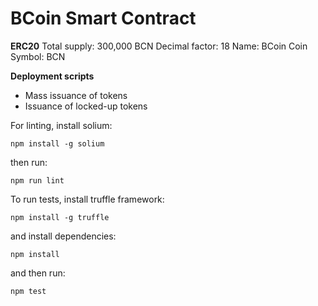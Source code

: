 # BCoin Smart Contract

**ERC20**
Total supply: 300,000 BCN
Decimal factor: 18
Name: BCoin Coin
Symbol: BCN

**Deployment scripts**
- Mass issuance of tokens
- Issuance of locked-up tokens


For linting, install solium:
```
npm install -g solium
```
then run:
```
npm run lint
```

To run tests, install truffle framework:
```
npm install -g truffle
```
and install dependencies:
```
npm install
```
and then run:
```
npm test
```
